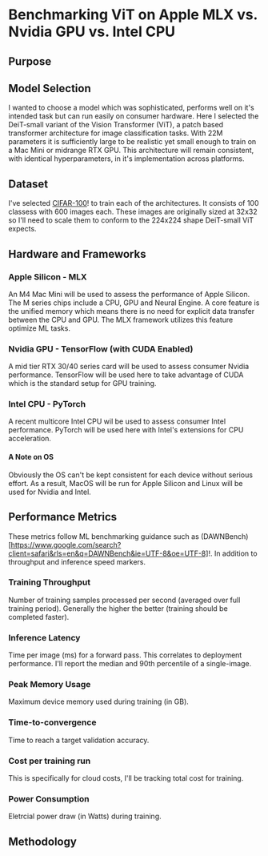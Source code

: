 # Benchmarking ViT on Apple MLX vs. Nvidia GPU vs. Intel CPU

## Purpose 

## Model Selection 

I wanted to choose a model which was sophisticated, performs well on it's intended task but can run easily on consumer hardware. Here I selected the DeiT-small variant of the Vision Transformer (ViT), a patch based transformer architecture for image classification tasks. With 22M parameters it is sufficiently large to be realistic yet small enough to train on a Mac Mini or midrange RTX GPU. This architecture will remain consistent, with identical hyperparameters, in it's implementation across platforms. 

## Dataset 

I've selected [CIFAR-100](https://www.cs.toronto.edu/~kriz/cifar.html)! to train each of the architectures. It consists of 100 classess with 600 images each. These images are originally sized at 32x32 so I'll need to scale them to conform to the 224x224 shape DeiT-small ViT expects. 

## Hardware and Frameworks 

### Apple Silicon - MLX
An M4 Mac Mini will be used to assess the performance of Apple Silicon. The M series chips include a CPU, GPU and Neural Engine. A core feature is the unified memory which means there is no need for explicit data transfer between the CPU and GPU. The MLX framework utilizes this feature optimize ML tasks.

### Nvidia GPU - TensorFlow (with CUDA Enabled)
A mid tier RTX 30/40 series card will be used to assess consumer Nvidia performance. TensorFlow will be used here to take advantage of CUDA which is the standard setup for GPU training. 

### Intel CPU - PyTorch
A recent multicore Intel CPU wil be used to assess consumer Intel performance. PyTorch will be used here with Intel's extensions for CPU acceleration. 

#### A Note on OS 
Obviously the OS can't be kept consistent for each device without serious effort. As a result, MacOS will be run for Apple Silicon and Linux will be used for Nvidia and Intel. 

## Performance Metrics

These metrics follow ML benchmarking guidance such as (DAWNBench)[https://www.google.com/search?client=safari&rls=en&q=DAWNBench&ie=UTF-8&oe=UTF-8]!. In addition to throughput and inference speed markers. 

### Training Throughput 
Number of training samples processed per second (averaged over full training period). Generally the higher the better (training should be completed faster). 

### Inference Latency
Time per image (ms) for a forward pass. This correlates to deployment performance. I'll report the median and 90th percentile of a single-image. 

### Peak Memory Usage
Maximum device memory used during training (in GB). 

### Time-to-convergence
Time to reach a target validation accuracy. 

### Cost per training run 
This is specifically for cloud costs, I'll be tracking total cost for training. 

### Power Consumption 
Eletrcial power draw (in Watts) during training. 


## Methodology
